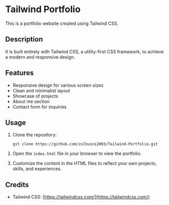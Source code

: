 # Tailwind Portfolio

This is a portfolio website created using Tailwind CSS.

## Description

It is built entirely with Tailwind CSS, a utility-first CSS framework, to achieve a modern and responsive design.

## Features

- Responsive design for various screen sizes
- Clean and minimalist layout
- Showcase of projects 
- About me section 
- Contact form for inquiries

## Usage

1. Clone the repository:

    ```
    git clone https://github.com/zulhusni2003/Tailwind-Portfolio.git
    ```

2. Open the `index.html` file in your browser to view the portfolio.

3. Customize the content in the HTML files to reflect your own projects, skills, and experiences.

## Credits

- Tailwind CSS: [https://tailwindcss.com/](https://tailwindcss.com/)

